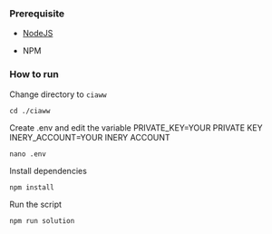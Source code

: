 ### Prerequisite

- [NodeJS](https://nodejs.org/en/)

- NPM



### How to run

Change directory to ```ciaww```

```shell
cd ./ciaww
```

Create .env and edit the variable
PRIVATE_KEY=YOUR PRIVATE KEY
INERY_ACCOUNT=YOUR INERY ACCOUNT

```shell
nano .env
```

Install dependencies

```shell
npm install
```

Run the script

```
npm run solution
```
